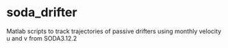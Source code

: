 # soda_drifter
Matlab scripts to track trajectories of passive drifters using monthly velocity u and v from SODA3.12.2
